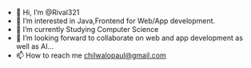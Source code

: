 - 👋 Hi, I’m @Rival321
- 👀 I’m interested in Java,Frontend for Web/App development.
- 🌱 I’m currently Studying Computer Science
- 💞️ I’m looking forward to collaborate on web and app development as well as AI...
- 📫 How to reach me chilwalopaul@gmail.com

<!---
Rival321/Rival321 is a ✨ special ✨ repository because its `README.md` (this file) appears on your GitHub profile.
You can click the Preview link to take a look at your changes.
--->
